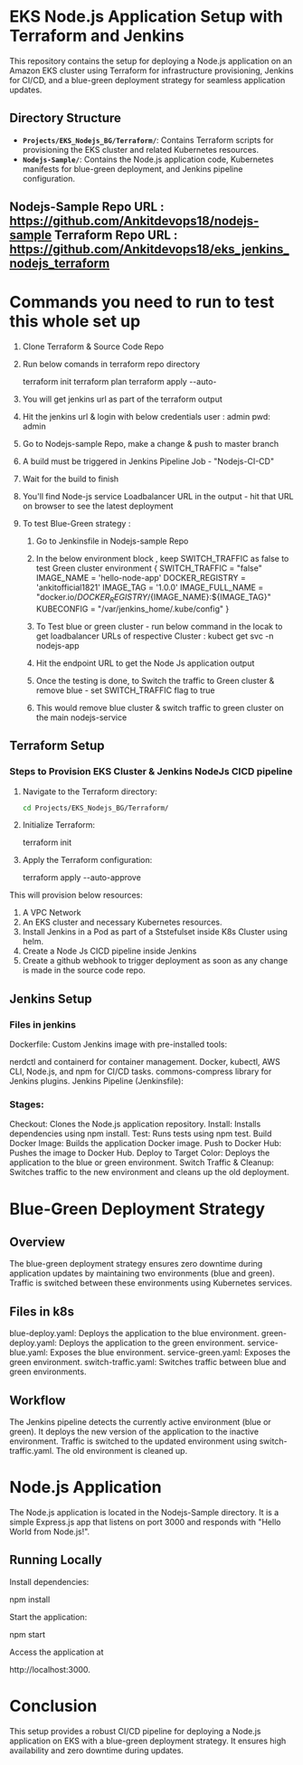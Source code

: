 # EKS Node.js Application Setup with Terraform and Jenkins

This repository contains the setup for deploying a Node.js application on an Amazon EKS cluster using Terraform for infrastructure provisioning, Jenkins for CI/CD, and a blue-green deployment strategy for seamless application updates.

## Directory Structure

- **`Projects/EKS_Nodejs_BG/Terraform/`**: Contains Terraform scripts for provisioning the EKS cluster and related Kubernetes resources.
- **`Nodejs-Sample/`**: Contains the Node.js application code, Kubernetes manifests for blue-green deployment, and Jenkins pipeline configuration.

Nodejs-Sample Repo URL : https://github.com/Ankitdevops18/nodejs-sample
Terraform Repo URL     : https://github.com/Ankitdevops18/eks_jenkins_nodejs_terraform
---

# Commands you need to run to test this whole set up 

1. Clone Terraform & Source Code Repo 
2. Run below comands in terraform repo directory

   terraform init
   terraform plan
   terraform apply --auto-

3. You will get jenkins url as part of the terraform output
4. Hit the jenkins url & login with below credentials
   user : admin
   pwd: admin
  
4. Go to Nodejs-sample Repo, make a change & push to master branch
5. A build must be triggered in Jenkins Pipeline Job - "Nodejs-CI-CD"
6. Wait for the build to finish 
7. You'll find Node-js service Loadbalancer URL in the output - hit that URL on browser to see the latest deployment
8. To test Blue-Green strategy :
   1. Go to Jenkinsfile in Nodejs-sample Repo
   2. In the below environment block , keep SWITCH_TRAFFIC as false to test Green cluster
           environment {
               SWITCH_TRAFFIC = "false"
               IMAGE_NAME = 'hello-node-app'
               DOCKER_REGISTRY = 'ankitofficial1821'
               IMAGE_TAG = '1.0.0'
               IMAGE_FULL_NAME = "docker.io/${DOCKER_REGISTRY}/${IMAGE_NAME}:${IMAGE_TAG}"
               KUBECONFIG = "/var/jenkins_home/.kube/config"
            }
   
   3. To Test blue or green cluster - run below command in the locak to get loadbalancer URLs of respective Cluster : 
         kubect get svc -n nodejs-app
   4. Hit the endpoint URL to get the Node Js application output
   5. Once the testing is done, to Switch the traffic to Green cluster & remove blue - set SWITCH_TRAFFIC flag to true
   6. This would remove blue cluster & switch traffic to green cluster on the main nodejs-service

## Terraform Setup


### Steps to Provision EKS Cluster & Jenkins NodeJs CICD pipeline 

1. Navigate to the Terraform directory:
   ```bash
   cd Projects/EKS_Nodejs_BG/Terraform/

2. Initialize Terraform:

   terraform init

3. Apply the Terraform configuration:

   terraform apply --auto-approve

This will provision below resources:
1. A VPC Network 
2. An EKS cluster and necessary Kubernetes resources. 
3. Install Jenkins in a Pod as part of a Ststefulset inside K8s Cluster using helm.
4. Create a Node Js CICD pipeline inside Jenkins
5. Create a github webhook to trigger deployment as soon as any change is made in the source code repo. 



## Jenkins Setup

### Files in jenkins

Dockerfile: Custom Jenkins image with pre-installed tools:

nerdctl and containerd for container management.
Docker, kubectl, AWS CLI, Node.js, and npm for CI/CD tasks.
commons-compress library for Jenkins plugins.
Jenkins Pipeline (Jenkinsfile):

### Stages:
Checkout: Clones the Node.js application repository.
Install: Installs dependencies using npm install.
Test: Runs tests using npm test.
Build Docker Image: Builds the application Docker image.
Push to Docker Hub: Pushes the image to Docker Hub.
Deploy to Target Color: Deploys the application to the blue or green environment.
Switch Traffic & Cleanup: Switches traffic to the new environment and cleans up the old deployment.



# Blue-Green Deployment Strategy
## Overview
The blue-green deployment strategy ensures zero downtime during application updates by maintaining two environments (blue and green). Traffic is switched between these environments using Kubernetes services.

## Files in k8s
blue-deploy.yaml: Deploys the application to the blue environment.
green-deploy.yaml: Deploys the application to the green environment.
service-blue.yaml: Exposes the blue environment.
service-green.yaml: Exposes the green environment.
switch-traffic.yaml: Switches traffic between blue and green environments.

## Workflow
The Jenkins pipeline detects the currently active environment (blue or green).
It deploys the new version of the application to the inactive environment.
Traffic is switched to the updated environment using switch-traffic.yaml.
The old environment is cleaned up.


# Node.js Application

The Node.js application is located in the Nodejs-Sample directory. It is a simple Express.js app that listens on port 3000 and responds with "Hello World from Node.js!".

## Running Locally
   Install dependencies:

   npm install

   Start the application:

   npm start


   Access the application at 

   http://localhost:3000.



# Conclusion
This setup provides a robust CI/CD pipeline for deploying a Node.js application on EKS with a blue-green deployment strategy. It ensures high availability and zero downtime during updates.



